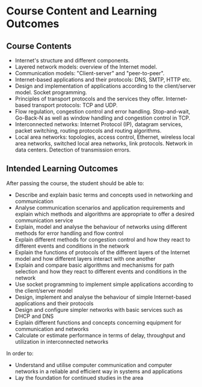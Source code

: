 # Course Content and Learning Outcomes

## Course Contents
- Internet's structure and different components.
- Layered network models: overview of the Internet model.
- Communication models: "Client-server" and "peer-to-peer".
- Internet-based applications and their protocols: DNS, SMTP, HTTP etc.
- Design and implementation of applications according to the client/server model. Socket programming.
- Principles of transport protocols and the services they offer. Internet-based transport protocols: TCP and UDP.
- Flow regulation, congestion control and error handling. Stop-and-wait, Go-Back-N as well as window handling and congestion control in TCP.
- Interconnected networks: Internet Protocol (IP), datagram services, packet switching, routing protocols and routing algorithms.
- Local area networks: topologies, access control, Ethernet, wireless local area networks, switched local area networks, link protocols. Network in data centers. Detection of transmission errors.

## Intended Learning Outcomes
After passing the course, the student should be able to:
- Describe and explain basic terms and concepts used in networking and communication
- Analyse communication scenarios and application requirements and explain which methods and algorithms are appropriate to offer a desired communication service
- Explain, model and analyse the behaviour of networks using different methods for error handling and flow control
- Explain different methods for congestion control and how they react to different events and conditions in the network
- Explain the functions of protocols of the different layers of the Internet model and how different layers interact with one another
- Explain and compare basic algorithms and mechanisms for path selection and how they react to different events and conditions in the network
- Use socket programming to implement simple applications according to the client/server model
- Design, implement and analyse the behaviour of simple Internet-based applications and their protocols
- Design and configure simpler networks with basic services such as DHCP and DNS
- Explain different functions and concepts concerning equipment for communication and networks
- Calculate or estimate performance in terms of delay, throughput and utilization in interconnected networks

In order to:
- Understand and utilise computer communication and computer networks in a reliable and efficient way in systems and applications
- Lay the foundation for continued studies in the area
